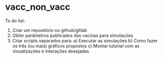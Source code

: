 # vacc_non_vacc

To do list:

1) Criar um repositório no github/gitlab
2) Obter parâmetros publicados das vacinas para simulações 
3) Criar scripts separados para:
  a) Executar as simulações
  b) Como fazer os três (ou mais) gráficos propostos
c) Montar tutorial com as visualizações e interações desejadas

